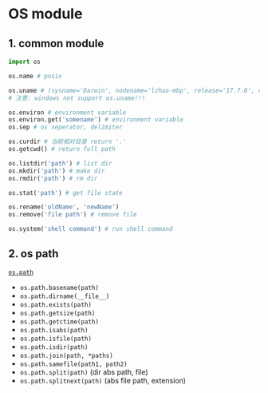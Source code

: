 # OS module

## 1. common module

```python
import os

os.name # posix

os.uname # (sysname='Darwin', nodename='lzhao-mbp', release='17.7.0', version='Darwin Kernel Version 17.7.0: Thu Jun 21 22:53:14 PDT 2018; root:xnu-4570.71.2~1/RELEASE_X86_64', machine='x86_64')
# 注意: windows not support os.uname!!!

os.environ # environment variable
os.environ.get('somename') # environment variable
os.sep # os seperator, delimiter

os.curdir # 当前相对目录 return '.'
os.getcwd() # return full path

os.listdir('path') # list dir
os.mkdir('path') # make dir
os.rmdir('path') # rm dir

os.stat('path') # get file state

os.rename('oldName', 'newName')
os.remove('file path') # remove file

os.system('shell command') # run shell command
```

## 2. os path

[`os.path`](https://docs.python.org/3/library/os.path.html)

*   `os.path.basename(path)`
*   `os.path.dirname(__file__)`
*   `os.path.exists(path)`
*   `os.path.getsize(path)`
*   `os.path.getctime(path)`
*   `os.path.isabs(path)`
*   `os.path.isfile(path)`
*   `os.path.isdir(path)`
*   `os.path.join(path, *paths)`
*   `os.path.samefile(path1, path2)`
*   `os.path.split(path)` (dir abs path, file)
*   `os.path.splitnext(path)` (abs file path, extension)